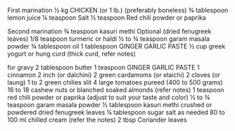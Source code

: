 First marination
½ kg CHICKEN (or 1 lb.) (preferably boneless)
¾ tablespoon lemon juice
¼ teaspoon Salt
½ teaspoon Red chili powder or paprika

Second marination
¾ teaspoon kasuri methi Optional (dried fenugreek leaves)
1/8 teaspoon turmeric or haldi
½ to ¾ teaspoon garam masala powder
¾ tablespoon oil
1 tablespoon GINGER GARLIC PASTE
½ cup greek yogurt or hung curd (thick curd, refer notes)

for gravy
2 tablespoon butter
1 teaspoon GINGER GARLIC PASTE
1 cinnamon 2 inch (or dalchini)
2 green cardamoms (or elaichi)
2 cloves (or laung)
1 to 2 green chilies slit
4 large tomatoes pureed (400 to 500 grams)
16 to 18 cashew nuts or blanched soaked almonds (refer notes)
1 teaspoon red chili powder or paprika (adjust to suit your taste and color)
½ to ¾ teaspoon garam masala powder
½ tablespoon kasuri methi crushed or powdered dried fenugreek leaves
¼ tablespoon sugar
salt as needed
80 to 100 ml chilled cream (refer the notes)
2 tbsp Coriander leaves